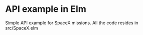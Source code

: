 # API example in Elm

Simple API example for SpaceX missions. All the code resides in src/SpaceX.elm
